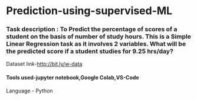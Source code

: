 # Prediction-using-supervised-ML
### Task description : To Predict the percentage of scores of a student on the basis of number of study hours. This is a Simple Linear Regression task as it involves 2       variables. What will be the predicted score if a student studies for 9.25 hrs/day?
Dataset link-http://bit.ly/w-data
#### Tools used-jupyter notebook,Google Colab,VS-Code
Language - Python
